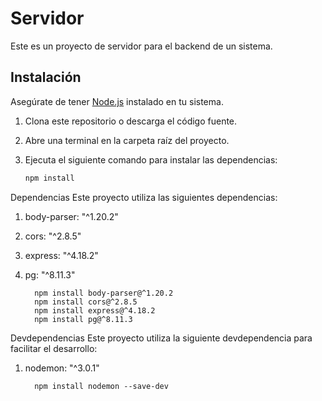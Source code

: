 # Servidor

Este es un proyecto de servidor para el backend de un sistema.

## Instalación

Asegúrate de tener [Node.js](https://nodejs.org/) instalado en tu sistema.

1. Clona este repositorio o descarga el código fuente.
2. Abre una terminal en la carpeta raíz del proyecto.
3. Ejecuta el siguiente comando para instalar las dependencias:

   ```bash
   npm install

Dependencias
Este proyecto utiliza las siguientes dependencias:

1. body-parser: "^1.20.2"
2. cors: "^2.8.5"
3. express: "^4.18.2"
4. pg: "^8.11.3"

         npm install body-parser@^1.20.2
         npm install cors@^2.8.5
         npm install express@^4.18.2
         npm install pg@^8.11.3

Devdependencias
Este proyecto utiliza la siguiente devdependencia para facilitar el desarrollo:

1. nodemon: "^3.0.1"

         npm install nodemon --save-dev
